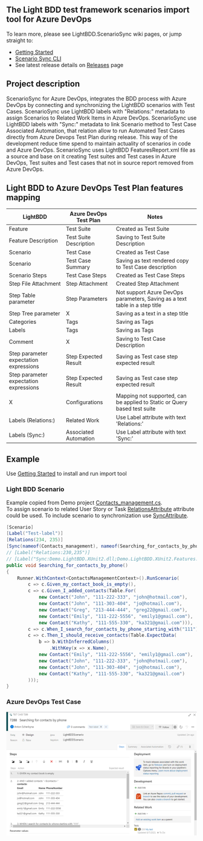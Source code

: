 ## The Light BDD test framework scenarios import tool for Azure DevOps 
To learn more, please see LightBDD.ScenarioSync wiki pages, or jump straight to:
* [Getting Started](https://github.com/khdevnet/LightBDD.ScenarioSync/wiki/Getting-started)
* [Scenario Sync CLI](https://github.com/khdevnet/LightBDD.ScenarioSync/wiki/ScenarioSync-CLI)
* See latest release details on [Releases](https://github.com/khdevnet/LightBDD.ScenarioSync/releases) page

## Project description
ScenarioSync for Azure DevOps, integrates the BDD process with Azure DevOps by connecting and synchronizing the LightBDD scenarios with Test Cases. 
ScenarioSync use LightBDD labels with "Relations:" metadata to assign Scenarios to Related Work Items in Azure DevOps.
ScenarioSync use LightBDD labels with "Sync:" metadata to link Scenario method to Test Case Associated Automation, that relation allow to run Automated Test Cases directly from Azure Devops Test Plan during release.
This way of the development reduce time spend to maintain actuality of scenarios in code and Azure DevOps.
ScenarioSync uses LightBDD FeaturesReport.xml file as a source and base on it creating Test suites and Test cases in Azure DevOps, Test suites and Test cases that not in source report removed from Azure DevOps.

## Light BDD to Azure DevOps Test Plan features mapping

| LightBDD                               | Azure DevOps Test Plan | Notes                                                                       |
|----------------------------------------|------------------------|-----------------------------------------------------------------------------|
| Feature                                | Test Suite             | Created as Test Suite                                                       |
| Feature Description                    | Test Suite Description | Saving to Test Suite Description                                            |
| Scenario                               | Test Case              | Created as Test Case                                                        |
| Scenario                               | Test Case Summary      | Saving as text rendered copy to Test Case description                       |
| Scenario Steps                         | Test Case Steps        | Created as Test Case Steps                                                  |
| Step File Attachment                   | Step Attachment        | Created Step Attachment                                                     |
| Step Table parameter                   | Step Parameters        | Not support Azure DevOps parameters, Saving as a text table in a step title |
| Step Tree parameter                    | X                      | Saving as a text in a step title                                            |
| Categories                             | Tags                   | Saving as Tags                                                              |
| Labels                                 | Tags                   | Saving as Tags                                                              |
| Comment                                | X                      | Saving to Test Case Description                                             |
| Step parameter expectation expressions | Step Expected Result   | Saving as Test case step expected result                                    |
| Step parameter expectation expressions | Step Expected Result   | Saving as Test case step expected result                                    |
| X                                      | Configurations         | Mapping not supported, can be applied to Static or Query based test suite   |
| Labels (Relations:)                    | Related Work           | Use Label attribute with text 'Relations:'                                  |
| Labels (Sync:)                         | Associated Automation  | Use Label attribute with text 'Sync:'                                       |

## Example
Use [Getting Started](https://github.com/khdevnet/LightBDD.ScenarioSync/wiki/Getting-started) to install and run import tool

### Light BDD Scenario
Example copied from Demo project [Contacts_management.cs](https://github.com/khdevnet/LightBDD.ScenarioSync.Demo/blob/main/Demo.LightBDD.XUnit2/Features/Contacts_management.cs).   
To assign scenario to related User Story or Task [RelationsAttribute](https://github.com/khdevnet/LightBDD.ScenarioSync.Demo/blob/main/Demo.LightBDD.XUnit2/Core/Attributes/RelationsAttribute.cs) attribute could be used. 
To include scenario to synchronization use [SyncAttribute](https://github.com/khdevnet/LightBDD.ScenarioSync.Demo/blob/main/Demo.LightBDD.XUnit2/Core/Attributes/SyncAttribute.cs).
```csharp
[Scenario]
[Label("Test-label")]
[Relations(234, 235)]
[Sync(nameof(Contacts_management), nameof(Searching_for_contacts_by_phone))]
// [Label("Relations:230,235")]
// [Label("Sync:Demo.LightBDD.XUnit2.dll;Demo.LightBDD.XUnit2.Features.Contacts_management.Searching_for_contacts_by_phone")]
public void Searching_for_contacts_by_phone()
{
    Runner.WithContext<ContactsManagementContext>().RunScenario(
        c => c.Given_my_contact_book_is_empty(),
        c => c.Given_I_added_contacts(Table.For(
            new Contact("John", "111-222-333", "john@hotmail.com"),
            new Contact("John", "111-303-404", "jo@hotmail.com"),
            new Contact("Greg", "213-444-444", "greg22@gmail.com"),
            new Contact("Emily", "111-222-5556", "emily1@gmail.com"),
            new Contact("Kathy", "111-555-330", "ka321@gmail.com"))),
        c => c.When_I_search_for_contacts_by_phone_starting_with("111"),
        c => c.Then_I_should_receive_contacts(Table.ExpectData(
            b => b.WithInferredColumns()
                .WithKey(x => x.Name),
            new Contact("Emily", "111-222-5556", "emily1@gmail.com"),
            new Contact("John", "111-222-333", "john@hotmail.com"),
            new Contact("John", "111-303-404", "jo@hotmail.com"),
            new Contact("Kathy", "111-555-330", "ka321@gmail.com")
        )));
}
```
### Azure DevOps Test Case
![test-case-demo.png](assets/test-case-demo.png)

